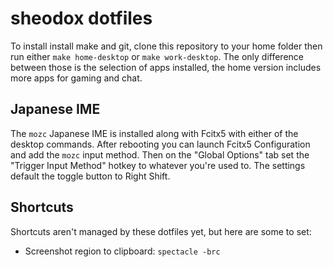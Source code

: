 # sheodox dotfiles

To install install make and git, clone this repository to your home folder then run either `make home-desktop` or `make work-desktop`. The only difference between those is the selection of apps installed, the home version includes more apps for gaming and chat.

## Japanese IME

The `mozc` Japanese IME is installed along with Fcitx5 with either of the desktop commands. After rebooting you can launch Fcitx5 Configuration and add the `mozc` input method. Then on the "Global Options" tab set the "Trigger Input Method" hotkey to whatever you're used to. The settings default the toggle button to Right Shift.

## Shortcuts

Shortcuts aren't managed by these dotfiles yet, but here are some to set:

* Screenshot region to clipboard: `spectacle -brc`
